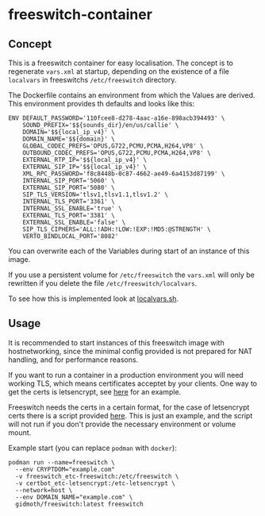 # freeswitch-container

## Concept

This is a freeswitch container for easy localisation. The concept
is to regenerate `vars.xml` at startup, depending on the existence of
a file `localvars` in freeswitchs `/etc/freeswitch` directory.

The Dockerfile contains an environment from which the Values are derived.
This environment provides th defaults and looks like this:

```
ENV DEFAULT_PASSWORD='110fcee8-d278-4aac-a16e-898acb394493' \
    SOUND_PREFIX='$${sounds_dir}/en/us/callie' \
    DOMAIN='$${local_ip_v4}' \
    DOMAIN_NAME='$${domain}' \
    GLOBAL_CODEC_PREFS='OPUS,G722,PCMU,PCMA,H264,VP8' \
    OUTBOUND_CODEC_PREFS='OPUS,G722,PCMU,PCMA,H264,VP8' \
    EXTERNAL_RTP_IP='$${local_ip_v4}' \
    EXTERNAL_SIP_IP='$${local_ip_v4}' \
    XML_RPC_PASSWORD='f8c8448b-0c87-4662-ae49-6a4153d87199' \
    INTERNAL_SIP_PORT='5060' \
    EXTERNAL_SIP_PORT='5080' \
    SIP_TLS_VERSION='tlsv1,tlsv1.1,tlsv1.2' \
    INTERNAL_TLS_PORT='3361' \
    INTERNAL_SSL_ENABLE='true' \
    EXTERNAL_TLS_PORT='3381' \
    EXTERNAL_SSL_ENABLE='false' \
    SIP_TLS_CIPHERS='ALL:!ADH:!LOW:!EXP:!MD5:@STRENGTH' \
    VERTO_BINDLOCAL_PORT='8082'
```

You can overwrite each of the Variables during start of an instance
of this image.

If you use a persistent volume for `/etc/freeswitch` the `vars.xml`
will only be rewritten if you delete the file `/etc/freeswitch/localvars`.

To see how this is implemented look at [localvars.sh](entrypoint.d/localvars.sh).

## Usage

It is recommended to start instances of this freeswitch image with
hostnetworking, since the minimal config provided is not prepared for
NAT handling, and for performance reasons.

If you want to run a container in a production environment you will
need working TLS, which means certificates acceptet by your clients.
One way to get the certs is letsencrypt, see [here](https://github.com/gidmoth/certbot-scripts)
for an example.

Freeswitch needs the certs in a certain format, for the case of
letsencrypt certs there is a script provided [here](entrypoint.d/letsencrypt-cert-load.sh).
This is just an example, and the script will not run if you don't provide
the necessary environment or volume mount.

Example start (you can replace `podman` with `docker`):

```
podman run --name=freeswitch \
  --env CRYPTDOM="example.com"
  -v freeswitch_etc-freeswitch:/etc/freeswitch \
  -v certbot_etc-letsencrypt:/etc-letsencrypt \
  --network=host \
  --env DOMAIN_NAME="example.com" \
  gidmoth/freeswitch:latest freeswitch
```
